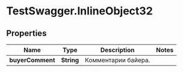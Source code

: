 # TestSwagger.InlineObject32

## Properties

Name | Type | Description | Notes
------------ | ------------- | ------------- | -------------
**buyerComment** | **String** | Комментарии байера. | 



